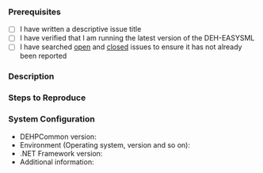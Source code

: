 ### Prerequisites

- [ ] I have written a descriptive issue title
- [ ] I have verified that I am running the latest version of the DEH-EASYSML
- [ ] I have searched [open](https://github.com/RHEAGROUP/DEH-EASYSML/issues) and [closed](https://github.com/RHEAGROUP/DEH-EASYSML/issues?q=is%3Aissue+is%3Aclosed) issues to ensure it has not already been reported

### Description
<!-- A description of the bug or feature -->

### Steps to Reproduce
<!-- List of steps, sample code, failing test or link to a project that reproduces the behavior -->

### System Configuration
<!-- Tell us about the environment where you are experiencing the bug -->

- DEHPCommon version:
- Environment (Operating system, version and so on):
- .NET Framework version:
- Additional information:

<!-- Thanks for reporting the issue to DEH-EASYSML! -->